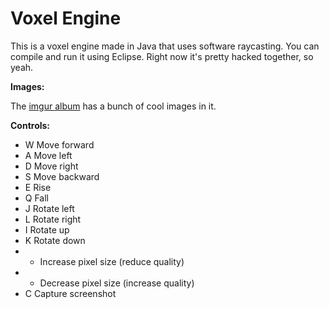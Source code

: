 Voxel Engine
============

This is a voxel engine made in Java that uses software raycasting.  You can compile and run it using Eclipse.  Right now it's pretty hacked together, so yeah.

**Images:**

The [imgur album](http://imgur.com/a/bBUHh) has a bunch of cool images in it.

**Controls:**
- W   Move forward
- A   Move left
- D   Move right
- S   Move backward
- E   Rise
- Q   Fall
- J   Rotate left
- L   Rotate right
- I   Rotate up
- K   Rotate down
- +   Increase pixel size (reduce quality)
- -   Decrease pixel size (increase quality)
- C   Capture screenshot
